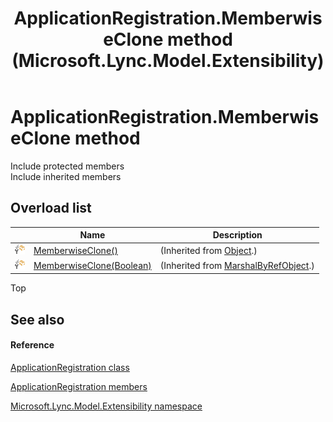 ﻿---
title: ApplicationRegistration.MemberwiseClone method  (Microsoft.Lync.Model.Extensibility)
TOCTitle: 'MemberwiseClone method '
ms:assetid: Overload:Microsoft.Lync.Model.Extensibility.ApplicationRegistration.MemberwiseClone_DI_3_UC_OCS14MrefLyncWPF
ms:mtpsurl: https://msdn.microsoft.com/en-us/library/microsoft.lync.model.extensibility.applicationregistration.memberwiseclone_di_3_uc_ocs14mreflyncwpf(v=office.15)
ms:contentKeyID: 48593477
ms.date: 07/28/2014
mtps_version: v=office.15
f1_keywords:
- Microsoft.Lync.Model.Extensibility.ApplicationRegistration.MemberwiseClone
dev_langs:
- CSharp
- JScript
- VB
- other
---

# ApplicationRegistration.MemberwiseClone method

Include protected members  
Include inherited members  

## Overload list

<table>
<thead>
<tr class="header">
<th> </th>
<th>Name</th>
<th>Description</th>
</tr>
</thead>
<tbody>
<tr class="odd">
<td><img src="images/Hh347903.protmethod(Office.15).gif" title="Protected method" alt="Protected method" /></td>
<td><a href="http://msdn2.microsoft.com/en-us/library/57ctke0a">MemberwiseClone()</a></td>
<td>(Inherited from <a href="http://msdn2.microsoft.com/en-us/library/e5kfa45b">Object</a>.)</td>
</tr>
<tr class="even">
<td><img src="images/Hh347903.protmethod(Office.15).gif" title="Protected method" alt="Protected method" /></td>
<td><a href="http://msdn2.microsoft.com/en-us/library/ms131262">MemberwiseClone(Boolean)</a></td>
<td>(Inherited from <a href="http://msdn2.microsoft.com/en-us/library/w4302s1f">MarshalByRefObject</a>.)</td>
</tr>
</tbody>
</table>


Top

## See also

#### Reference

[ApplicationRegistration class](applicationregistration-class-microsoft-lync-model-extensibility_2.md)

[ApplicationRegistration members](applicationregistration-members-microsoft-lync-model-extensibility_2.md)

[Microsoft.Lync.Model.Extensibility namespace](microsoft-lync-model-extensibility-namespace_2.md)

